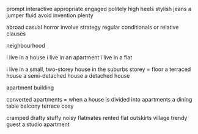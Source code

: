 prompt
interactive 
appropriate
engaged
politely
high heels
stylish
jeans
a jumper
fluid
avoid
invention
plenty

abroad
casual
horror
involve
strategy
regular
conditionals or relative clauses

neighbourhood

i live in a house
i live in an apartment
i live in a flat

i live in a small, two-storey house in the suburbs
storey = floor
a terraced house
a semi-detached house
a detached house

apartment building

converted apartments = when a house is divided into apartments
a dining table
balcony
terrace
cosy

cramped
drafty
stuffy
noisy
flatmates
rented flat
outskirts
village
trendy
guest
a studio apartment




